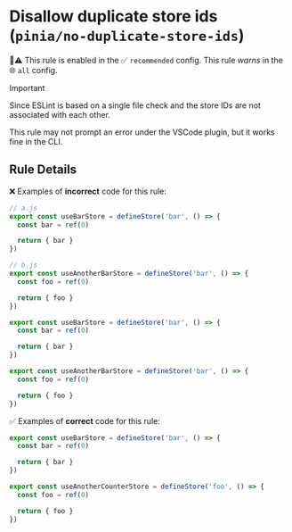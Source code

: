 # Disallow duplicate store ids (`pinia/no-duplicate-store-ids`)

💼⚠️ This rule is enabled in the ✅ `recommended` config. This rule _warns_ in the 🌐 `all` config.

<!-- end auto-generated rule header -->

> [!IMPORTANT]
>
> Since ESLint is based on a single file check and the store IDs are not associated with each other.
>
> This rule may not prompt an error under the VSCode plugin, but it works fine in the CLI.

## Rule Details

❌ Examples of **incorrect** code for this rule:

```js
// a.js
export const useBarStore = defineStore('bar', () => {
  const bar = ref(0)

  return { bar }
})

// b.js
export const useAnotherBarStore = defineStore('bar', () => {
  const foo = ref(0)

  return { foo }
})
```

```js
export const useBarStore = defineStore('bar', () => {
  const bar = ref(0)

  return { bar }
})

export const useAnotherBarStore = defineStore('bar', () => {
  const foo = ref(0)

  return { foo }
})
```

✅ Examples of **correct** code for this rule:

```js
export const useBarStore = defineStore('bar', () => {
  const bar = ref(0)

  return { bar }
})

export const useAnotherCounterStore = defineStore('foo', () => {
  const foo = ref(0)

  return { foo }
})
```
